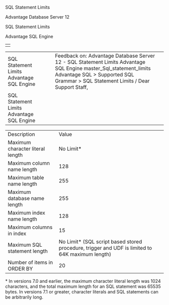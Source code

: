 SQL Statement Limits




Advantage Database Server 12  

SQL Statement Limits

Advantage SQL Engine

|  |
| --- |
|  |

|  |  |  |  |  |
| --- | --- | --- | --- | --- |
| SQL Statement Limits  Advantage SQL Engine |  |  | Feedback on: Advantage Database Server 12 - SQL Statement Limits Advantage SQL Engine master\_Sql\_statement\_limits Advantage SQL > Supported SQL Grammar > SQL Statement Limits / Dear Support Staff, |  |
| SQL Statement Limits  Advantage SQL Engine |  |  |  |  |

|  |  |
| --- | --- |
| Description | Value |
| Maximum character literal length | No Limit\* |
| Maximum column name length | 128 |
| Maximum table name length | 255 |
| Maximum database name length | 255 |
| Maximum index name length | 128 |
| Maximum columns in index | 15 |
| Maximum SQL statement length | No Limit\* (SQL script based stored procedure, trigger and UDF is limited to 64K maximum length) |
| Number of items in ORDER BY | 20 |

\* In versions 7.0 and earlier, the maximum character literal length was 1024 characters, and the total maximum length for an SQL statement was 65535 bytes. In versions 7.1 or greater, character literals and SQL statements can be arbitrarily long.